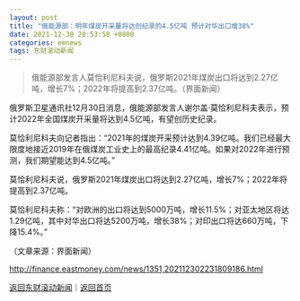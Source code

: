 ```yaml
---
layout: post
title: "俄能源部：明年煤炭开采量将达创纪录的4.5亿吨 预计对华出口增38%"
date: 2021-12-30 20:53:58 +0800
categories: emnews
tags: 东财滚动新闻
---
```

> 俄能源部发言人莫恰利尼科夫说，俄罗斯2021年煤炭出口将达到2.27亿吨，增长7%；2022年将提高到2.37亿吨。（界面新闻）

<p>俄罗斯卫星通讯社12月30日消息，俄能源部发言人谢尔盖·莫恰利尼科夫表示，预计2022年全国煤炭开采量将达到4.5亿吨，有望创历史纪录。</p><p>莫恰利尼科夫向记者指出：“2021年的煤炭开采预计达到4.39亿吨。我们已经最大限度地接近2019年在俄煤炭工业史上的最高纪录4.41亿吨。如果对2022年进行预测，我们期望能达到4.5亿吨。”</p><p>莫恰利尼科夫说，俄罗斯2021年煤炭出口将达到2.27亿吨，增长7%；2022年将提高到2.37亿吨。</p><p>莫恰利尼科夫称：“对欧洲的出口将达到5000万吨，增长11.5%；对亚太地区将达1.29亿吨，其中对华出口将达5200万吨，增长38%；对印出口将达660万吨，下降15.4%。”</p><p class="em_media">（文章来源：界面新闻）</p>

<http://finance.eastmoney.com/news/1351,202112302231809186.html>

[返回东财滚动新闻](//finews.withounder.com/emnews/)｜[返回首页](//finews.withounder.com/)